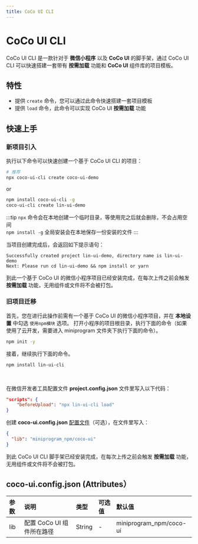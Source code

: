 ```yaml
---
title: CoCo UI CLI
---
```


# <H2Icon /> CoCo UI CLI
CoCo UI CLI 是一款针对于 **微信小程序** 以及 **CoCo UI** 的脚手架，通过 CoCo UI CLI 可以快速搭建一套带有 **按需加载** 功能和 **CoCo UI** 组件库的项目模板。

## 特性

- 提供 `create` 命令，您可以通过此命令快速搭建一套项目模板
- 提供 `load` 命令，此命令可以实现 CoCo UI  **按需加载** 功能

## 快速上手

### 新项目引入

执行以下命令可以快速创建一个基于 CoCo UI CLI 的项目：

```bash
# 推荐
npx coco-ui-cli create coco-ui-demo
```
or
```bash
npm install coco-ui-cli -g
coco-ui-cli create lin-ui-demo
```

:::tip
`npx` 命令会在本地创建一个临时目录，等使用完之后就会删除，不会占用空间  
`npm install -g` 全局安装会在本地保存一份安装的文件
:::

当项目创建完成后，会返回如下提示语句：

```
Successfully created project lin-ui-demo, directory name is lin-ui-demo
Next: Please run cd lin-ui-demo && npm install or yarn
```

到此一个基于 CoCo UI 的微信小程序项目已经安装完成，在每次上传之前会触发 **按需加载** 功能，无用组件或文件将不会被打包。

### 旧项目迁移

首先，您在进行此操作前需有一个基于 CoCo UI 的微信小程序项目，并在 **本地设置** 中勾选 `使用npm模块` 选项。
打开小程序的项目根目录，执行下面的命令（如果使用了云开发，需要进入 miniprogram 文件夹下执行下面的命令）。

```sh
npm init -y
```

接着，继续执行下面的命令。
```sh
npm install lin-ui-cli
```

<br/>


在微信开发者工具配置文件 **project.config.json** 文件里写入以下代码：

```json
"scripts": {
    "beforeUpload": "npx lin-ui-cli load"
}
```

创建 **coco-ui.config.json** [配置文件](#linui-config-json-attributes）)（可选），在文件里写入：
```json
{
  "lib": "miniprogram_npm/coco-ui"
}
```

到此 CoCo UI CLI 脚手架已经安装完成，在每次上传之前会触发 **按需加载** 功能，无用组件或文件将不会被打包。


## coco-ui.config.json (Attributes）

| 参数            | 说明                                                       | 类型   | 可选值 | 默认值          |
| :-------------- | :--------------------------------------------------------- | :----- | :----- | :-------------- |
| lib      | 配置 CoCo UI 组件所在路径      | String | -      | miniprogram_npm/coco-ui          |

<RightMenu /> 
